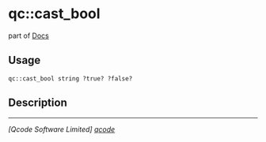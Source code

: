 qc::cast_bool
=============

part of [Docs](../index.md)

Usage
-----
`qc::cast_bool string ?true? ?false?`

Description
-----------


----------------------------------
*[Qcode Software Limited] [qcode]*

[qcode]: http://www.qcode.co.uk "Qcode Software"